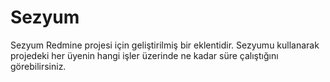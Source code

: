 # Sezyum

Sezyum Redmine projesi için geliştirilmiş bir eklentidir. Sezyumu kullanarak projedeki her üyenin hangi işler üzerinde ne kadar süre çalıştığını görebilirsiniz.
